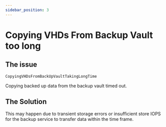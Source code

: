 ```yaml
---
sidebar_position: 3
---
```


# Copying VHDs From Backup Vault too long

## The issue

`CopyingVHDsFromBackUpVaultTakingLongTime`

Copying backed up data from the backup vault timed out.

## The Solution

This may happen due to transient storage errors or insufficient store IOPS for the backup service to transfer data within the time frame. 